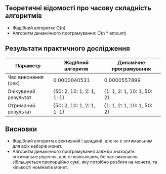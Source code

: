 ## Теоретичні відомості про часову складність алгоритмів

- Жадібний алгоритм: O(n)
- Алгоритм динамічного програмування: O(n * amount)


## Результати практичного дослідження

| Параметр                 | Жадібний алгоритм          | Динамічне програмування    |
|--------------------------|----------------------------|----------------------------|
| Час виконання (сек)      | 0.0000040531               | 0.0000557899               |
| Очікуваний результат     | {50: 2, 10: 1, 2: 1, 1: 1} | {1: 1, 2: 1, 10: 1, 50: 2} |
| Отриманий результат      | {50: 2, 10: 1, 2: 1, 1: 1} | {1: 1, 2: 1, 10: 1, 50: 2} |

## Висновки

- Жадібний алгоритм ефективний і швидкий, але не є оптимальним для всіх наборів монет. 
- Алгоритм динамічного програмування завжди знаходить оптимальне рішення, але є повільнішим, бо час виконання збільшується пропорційно сумі, яку потрібно розбити на монети, та кількості номіналів монет.